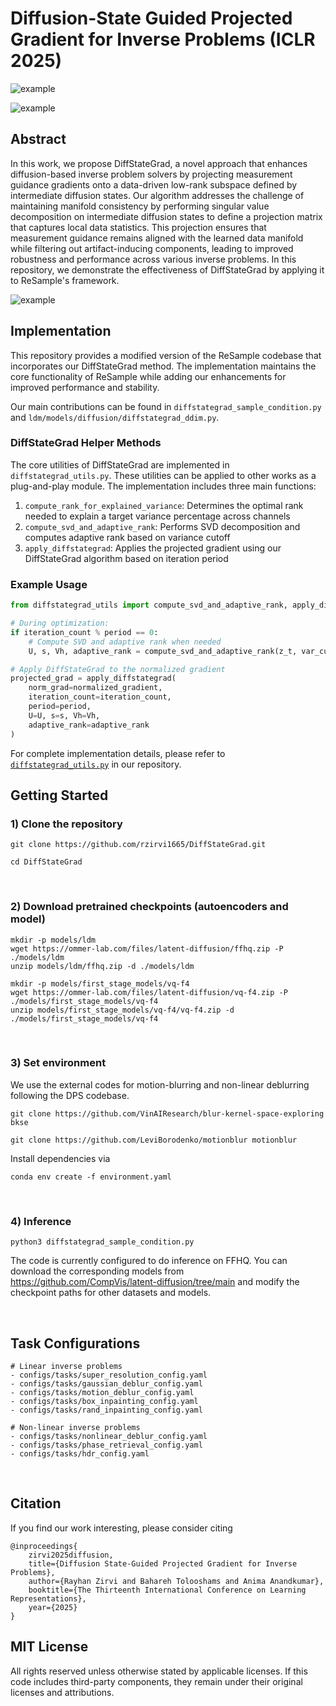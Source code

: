 # Diffusion-State Guided Projected Gradient for Inverse Problems (ICLR 2025)

![example](https://github.com/rzirvi1665/DiffStateGrad/blob/main/figures/phase_example.png)

![example](https://github.com/rzirvi1665/DiffStateGrad/blob/main/figures/hdr_example.png)

## Abstract

In this work, we propose DiffStateGrad, a novel approach that enhances diffusion-based inverse problem solvers by projecting measurement guidance gradients onto a data-driven low-rank subspace defined by intermediate diffusion states. Our algorithm addresses the challenge of maintaining manifold consistency by performing singular value decomposition on intermediate diffusion states to define a projection matrix that captures local data statistics. This projection ensures that measurement guidance remains aligned with the learned data manifold while filtering out artifact-inducing components, leading to improved robustness and performance across various inverse problems. In this repository, we demonstrate the effectiveness of DiffStateGrad by applying it to ReSample's framework.

![example](https://github.com/rzirvi1665/DiffStateGrad/blob/main/figures/manifold_diffstategrad.png)

## Implementation

This repository provides a modified version of the ReSample codebase that incorporates our DiffStateGrad method. The implementation maintains the core functionality of ReSample while adding our enhancements for improved performance and stability.

Our main contributions can be found in `diffstategrad_sample_condition.py` and `ldm/models/diffusion/diffstategrad_ddim.py`. 

### DiffStateGrad Helper Methods

The core utilities of DiffStateGrad are implemented in `diffstategrad_utils.py`. These utilities can be applied to other works as a plug-and-play module. The implementation includes three main functions:

1. `compute_rank_for_explained_variance`: Determines the optimal rank needed to explain a target variance percentage across channels
2. `compute_svd_and_adaptive_rank`: Performs SVD decomposition and computes adaptive rank based on variance cutoff
3. `apply_diffstategrad`: Applies the projected gradient using our DiffStateGrad algorithm based on iteration period

### Example Usage

```python
from diffstategrad_utils import compute_svd_and_adaptive_rank, apply_diffstategrad

# During optimization:
if iteration_count % period == 0:
    # Compute SVD and adaptive rank when needed
    U, s, Vh, adaptive_rank = compute_svd_and_adaptive_rank(z_t, var_cutoff=0.9)

# Apply DiffStateGrad to the normalized gradient
projected_grad = apply_diffstategrad(
    norm_grad=normalized_gradient,
    iteration_count=iteration_count,
    period=period,
    U=U, s=s, Vh=Vh, 
    adaptive_rank=adaptive_rank
)
```

For complete implementation details, please refer to [`diffstategrad_utils.py`](https://github.com/rzirvi1665/DiffStateGrad/blob/main/diffstategrad_utils.py) in our repository.

## Getting Started

### 1) Clone the repository

```
git clone https://github.com/rzirvi1665/DiffStateGrad.git

cd DiffStateGrad
```

<br />

### 2) Download pretrained checkpoints (autoencoders and model)

```
mkdir -p models/ldm
wget https://ommer-lab.com/files/latent-diffusion/ffhq.zip -P ./models/ldm
unzip models/ldm/ffhq.zip -d ./models/ldm

mkdir -p models/first_stage_models/vq-f4
wget https://ommer-lab.com/files/latent-diffusion/vq-f4.zip -P ./models/first_stage_models/vq-f4
unzip models/first_stage_models/vq-f4/vq-f4.zip -d ./models/first_stage_models/vq-f4
```

<br />

### 3) Set environment

We use the external codes for motion-blurring and non-linear deblurring following the DPS codebase.

```
git clone https://github.com/VinAIResearch/blur-kernel-space-exploring bkse

git clone https://github.com/LeviBorodenko/motionblur motionblur
```

Install dependencies via

```
conda env create -f environment.yaml
```

<br />

### 4) Inference

```
python3 diffstategrad_sample_condition.py
```

The code is currently configured to do inference on FFHQ. You can download the corresponding models from https://github.com/CompVis/latent-diffusion/tree/main and modify the checkpoint paths for other datasets and models.


<br />

## Task Configurations

```
# Linear inverse problems
- configs/tasks/super_resolution_config.yaml
- configs/tasks/gaussian_deblur_config.yaml
- configs/tasks/motion_deblur_config.yaml
- configs/tasks/box_inpainting_config.yaml
- configs/tasks/rand_inpainting_config.yaml

# Non-linear inverse problems
- configs/tasks/nonlinear_deblur_config.yaml
- configs/tasks/phase_retrieval_config.yaml
- configs/tasks/hdr_config.yaml
```

<br />

## Citation
If you find our work interesting, please consider citing

```
@inproceedings{
    zirvi2025diffusion,
    title={Diffusion State-Guided Projected Gradient for Inverse Problems},
    author={Rayhan Zirvi and Bahareh Tolooshams and Anima Anandkumar},
    booktitle={The Thirteenth International Conference on Learning Representations},
    year={2025}
}
```

## MIT License

All rights reserved unless otherwise stated by applicable licenses.
If this code includes third-party components, they remain under their original licenses and attributions.


